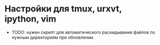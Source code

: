 # Настройки для tmux, urxvt, ipython, vim

* TODO: нужен скрипт для автоматического раскидывания файлов по нужным
  директориям при обновлении.
